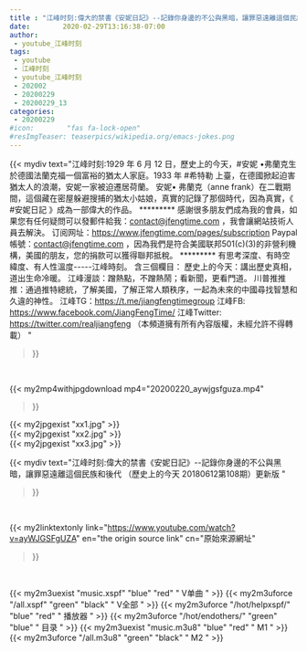```yaml
---
title : "江峰时刻:偉大的禁書《安妮日記》--記錄你身邊的不公與黑暗，讓罪惡遠離這個民族和後代 （歷史上的今天 20180612第108期）更新版 "
date:        2020-02-29T13:16:38-07:00
author:
 - youtube_江峰时刻
tags:
 - youtube
 - 江峰时刻
 - youtube_江峰时刻
 - 202002
 - 20200229
 - 20200229_13
categories:
 - 20200229
#icon:        "fas fa-lock-open"
#resImgTeaser: teaserpics/wikipedia.org/emacs-jokes.png
---
```


{{< mydiv text="江峰时刻:1929 年 6 月 12 日，歷史上的今天，#安妮 •弗蘭克生於德國法蘭克福一個富裕的猶太人家庭。1933 年 #希特勒 上臺，在德國掀起迫害猶太人的浪潮，安妮一家被迫遷居荷蘭。 安妮• 弗蘭克（anne frank）在二戰期間，這個藏在密屋躲避搜捕的猶太小姑娘，真實的記錄了那個時代，因為真實，《 #安妮日記 》成為一部偉大的作品。     ********* 感謝很多朋友們成為我的會員，如果您有任何疑問可以發郵件給我：contact@jfengtime.com ，我會讓網站技術人員去解決。 订阅网址：https://www.jfengtime.com/pages/subscription Paypal帳號：contact@jfengtime.com ，因為我們是符合美國联邦501(c)(3)的非營利機構，美國的朋友，您的捐款可以獲得聯邦抵稅。     ********* 有思考深度、有時空緯度、有人性溫度-----江峰時刻。 含三個欄目： 歷史上的今天：講出歷史真相，道出生命冷暖。 江峰漫談：蹭熱點，不蹭熱鬧；看新聞，更看門道。 川普推推推：通過推特總統，了解美國，了解正常人類秩序，一起為未來的中國尋找智慧和久違的神性。  江峰TG：https://t.me/jiangfengtimegroup 江峰FB: https://www.facebook.com/JiangFengTime/ 江峰Twitter: https://twitter.com/realjiangfeng （本頻道擁有所有內容版權，未經允許不得轉載） "
>}}
<br>


{{< my2mp4withjpgdownload mp4="20200220_aywjgsfguza.mp4"
>}}

{{< my2jpgexist "xx1.jpg" >}}<br>
{{< my2jpgexist "xx2.jpg" >}}<br>
{{< my2jpgexist "xx3.jpg" >}}<br>



{{< mydiv text="江峰时刻:偉大的禁書《安妮日記》--記錄你身邊的不公與黑暗，讓罪惡遠離這個民族和後代 （歷史上的今天 20180612第108期）更新版 "
>}}
<br>

{{< my2linktextonly link="https://www.youtube.com/watch?v=ayWJGSFgUZA"
en="the origin source link" cn="原始來源網址"
>}}


<br>

{{< my2m3uexist "music.xspf"        "blue"   "red"    " V单曲 " >}} {{< my2m3uforce "/all.xspf"         "green"  "black"  " V全部 " >}} {{< my2m3uforce "/hot/helpxspf/"    "blue"   "red"    " 播放器 " >}} {{< my2m3uforce "/hot/endothers/"   "green"  "blue"   " 目录 " >}} {{< my2m3uexist "music.m3u8"        "blue"   "red"    " M1 " >}} {{< my2m3uforce "/all.m3u8"         "green"  "black"  " M2 " >}} 
